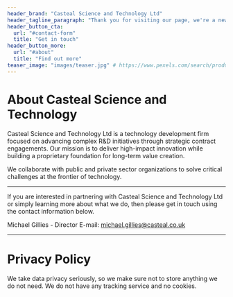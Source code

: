 ```yaml
---
header_brand: "Casteal Science and Technology Ltd"
header_tagline_paragraph: "Thank you for visiting our page, we're a new technology business currently focused on developing our first projects behind the scenes. While our website isn't quite ready yet, we look forward to sharing more with you soon."
header_button_cta:
  url: "#contact-form"
  title: "Get in touch"
header_button_more:
  url: "#about"
  title: "Find out more"
teaser_image: "images/teaser.jpg" # https://www.pexels.com/search/product%20testing/
---
```


# About Casteal Science and Technology

Casteal Science and Technology Ltd is a technology development firm focused on advancing complex R&D initiatives through strategic contract engagements. Our mission is to deliver high-impact innovation while building a proprietary foundation for long-term value creation.

We collaborate with public and private sector organizations to solve critical challenges at the frontier of technology.

---

If you are interested in partnering with Casteal Science and Technology Ltd or simply learning more about what we do, then please get in touch using the contact information below.

Michael Gillies - Director
E-mail: michael.gillies@casteal.co.uk

---

# Privacy Policy

We take data privacy seriously, so we make sure not to store anything we do not need. We do not have any tracking service and no cookies.
